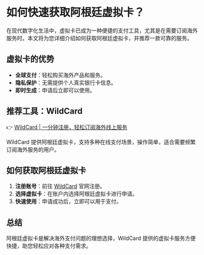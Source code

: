 # 如何快速获取阿根廷虚拟卡？

在现代数字化生活中，虚拟卡已成为一种便捷的支付工具，尤其是在需要订阅海外服务时。本文将为您详细介绍如何获取阿根廷虚拟卡，并推荐一款可靠的服务。

## 虚拟卡的优势

- **全球支付**：轻松购买海外产品和服务。
- **隐私保护**：无需提供个人真实银行卡信息。
- **即时生成**：申请后立即可以使用。

## 推荐工具：WildCard

👉 [WildCard | 一分钟注册，轻松订阅海外线上服务](https://bbtdd.com/WildCard)

WildCard 提供阿根廷虚拟卡，支持多种在线支付场景，操作简单，适合需要频繁订阅海外服务的用户。

## 如何获取阿根廷虚拟卡

1. **注册账号**：前往 [WildCard](https://bbtdd.com/WildCard) 官网注册。
2. **选择虚拟卡**：在账户内选择阿根廷虚拟卡进行申请。
3. **快速使用**：申请成功后，立即可以用于支付。

## 总结

阿根廷虚拟卡是解决海外支付问题的理想选择，WildCard 提供的虚拟卡服务方便快捷，助您轻松应对各种支付需求。